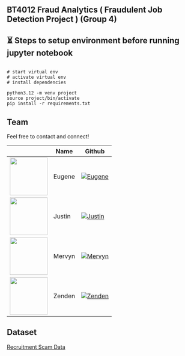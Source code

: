 ## BT4012 Fraud Analytics ( Fraudulent Job Detection Project ) (Group 4)

## ⏳ Steps to setup environment before running jupyter notebook
```start

# start virtual env
# activate virtual env
# install dependencies

python3.12 -m venv project
source project/bin/activate
pip install -r requirements.txt

```

## Team

Feel free to contact and connect!

|                                                                                     | Name   | Github                                                                                                                                      |
| ----------------------------------------------------------------------------------- | ------ | ------------------------------------------------------------------------------------------------------------------------------------------- |
| <img src="https://avatars.githubusercontent.com/u/80191549?v=4" width="100"></img>  | Eugene | [![Eugene](https://img.shields.io/badge/GitHub-181717.svg?style=for-the-badge&logo=GitHub&logoColor=white)](https://github.com/eugenetaan)  |
| <img src="https://avatars.githubusercontent.com/u/100425549?v=4" width="100"></img> | Justin | [![Justin](https://img.shields.io/badge/GitHub-181717.svg?style=for-the-badge&logo=GitHub&logoColor=white)](https://github.com/ChavChavC)   |
| <img src="https://avatars.githubusercontent.com/u/99934779?v=4" width="100"></img>  | Mervyn | [![Mervyn](https://img.shields.io/badge/GitHub-181717.svg?style=for-the-badge&logo=GitHub&logoColor=white)](https://github.com/undeser)     |
| <img src="https://avatars.githubusercontent.com/u/97732408?v=4" width="100"></img>  | Zenden | [![Zenden](https://img.shields.io/badge/GitHub-181717.svg?style=for-the-badge&logo=GitHub&logoColor=white)](https://github.com/zendenleong) |

## Dataset

[Recruitment Scam Data](https://www.kaggle.com/datasets/amruthjithrajvr/recruitment-scam)

